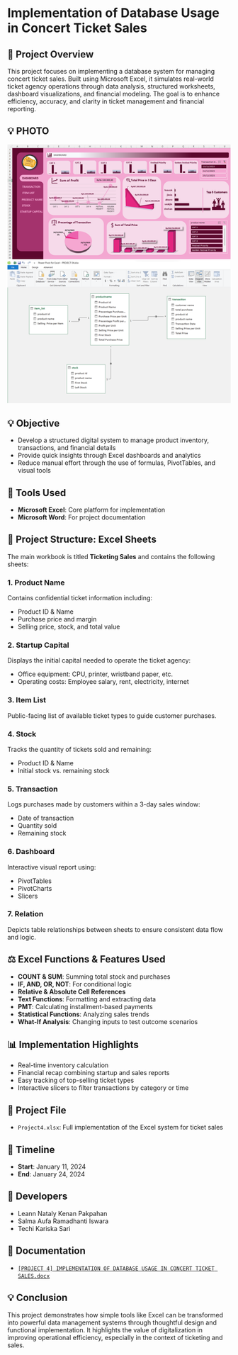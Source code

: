 # Implementation of Database Usage in Concert Ticket Sales

## 📖 Project Overview
This project focuses on implementing a database system for managing concert ticket sales. Built using Microsoft Excel, it simulates real-world ticket agency operations through data analysis, structured worksheets, dashboard visualizations, and financial modeling. The goal is to enhance efficiency, accuracy, and clarity in ticket management and financial reporting.

## 💡 PHOTO
![Dashboard](./dashboard.png)
![Relation](./relation.png)

## 💡 Objective
- Develop a structured digital system to manage product inventory, transactions, and financial details
- Provide quick insights through Excel dashboards and analytics
- Reduce manual effort through the use of formulas, PivotTables, and visual tools

## 🔧 Tools Used
- **Microsoft Excel**: Core platform for implementation
- **Microsoft Word**: For project documentation

## 📄 Project Structure: Excel Sheets
The main workbook is titled **Ticketing Sales** and contains the following sheets:

### 1. Product Name
Contains confidential ticket information including:
- Product ID & Name
- Purchase price and margin
- Selling price, stock, and total value

### 2. Startup Capital
Displays the initial capital needed to operate the ticket agency:
- Office equipment: CPU, printer, wristband paper, etc.
- Operating costs: Employee salary, rent, electricity, internet

### 3. Item List
Public-facing list of available ticket types to guide customer purchases.

### 4. Stock
Tracks the quantity of tickets sold and remaining:
- Product ID & Name
- Initial stock vs. remaining stock

### 5. Transaction
Logs purchases made by customers within a 3-day sales window:
- Date of transaction
- Quantity sold
- Remaining stock

### 6. Dashboard
Interactive visual report using:
- PivotTables
- PivotCharts
- Slicers

### 7. Relation
Depicts table relationships between sheets to ensure consistent data flow and logic.

## ⚖️ Excel Functions & Features Used
- **COUNT & SUM**: Summing total stock and purchases
- **IF, AND, OR, NOT**: For conditional logic
- **Relative & Absolute Cell References**
- **Text Functions**: Formatting and extracting data
- **PMT**: Calculating installment-based payments
- **Statistical Functions**: Analyzing sales trends
- **What-If Analysis**: Changing inputs to test outcome scenarios

## 📊 Implementation Highlights
- Real-time inventory calculation
- Financial recap combining startup and sales reports
- Easy tracking of top-selling ticket types
- Interactive slicers to filter transactions by category or time

## 🔹 Project File
- `Project4.xlsx`: Full implementation of the Excel system for ticket sales

## 📅 Timeline
- **Start**: January 11, 2024
- **End**: January 24, 2024

## 💼 Developers
- Leann Nataly Kenan Pakpahan
- Salma Aufa Ramadhanti Iswara
- Techi Kariska Sari

## 📓 Documentation
- [`[PROJECT 4] IMPLEMENTATION OF DATABASE USAGE IN CONCERT TICKET SALES.docx`](./[PROJECT%204]%20IMPLEMENTATION%20OF%20DATABASE%20USAGE%20IN%20CONCERT%20TICKET%20SALES.docx)

## 💡 Conclusion
This project demonstrates how simple tools like Excel can be transformed into powerful data management systems through thoughtful design and functional implementation. It highlights the value of digitalization in improving operational efficiency, especially in the context of ticketing and sales.
